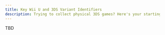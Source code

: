 ```yaml
---
title: Key Wii U and 3DS Variant Identifiers
description: Trying to collect physical 3DS games? Here's your starting point
---
```

TBD
